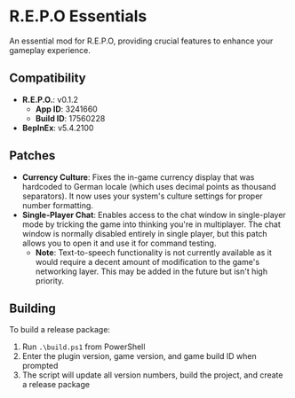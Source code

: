 # R.E.P.O Essentials

An essential mod for R.E.P.O, providing crucial features to enhance your gameplay experience.

## Compatibility

-   **R.E.P.O.**: v0.1.2
    -   **App ID**: 3241660
    -   **Build ID**: 17560228
-   **BepInEx**: v5.4.2100

## Patches

-   **Currency Culture**: Fixes the in-game currency display that was hardcoded to German locale (which uses decimal points as thousand separators). It now uses your system's culture settings for proper number formatting.
-   **Single-Player Chat**: Enables access to the chat window in single-player mode by tricking the game into thinking you're in multiplayer. The chat window is normally disabled entirely in single player, but this patch allows you to open it and use it for command testing.
    -   **Note**: Text-to-speech functionality is not currently available as it would require a decent amount of modification to the game's networking layer. This may be added in the future but isn't high priority.

## Building

To build a release package:

1. Run `.\build.ps1` from PowerShell
2. Enter the plugin version, game version, and game build ID when prompted
3. The script will update all version numbers, build the project, and create a release package
